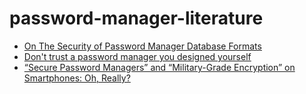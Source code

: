 # password-manager-literature

* [On The Security of Password Manager Database Formats](https://www.cs.ox.ac.uk/files/6487/pwvault.pdf)
* [Don't trust a password manager you designed yourself](https://blog.agilebits.com/2012/11/08/dont-trust-a-password-management-system-you-design-yourself/)
* [“Secure Password Managers” and “Military-Grade Encryption” on Smartphones: Oh, Really?](https://www.elcomsoft.com/WP/BH-EU-2012-WP.pdf)
